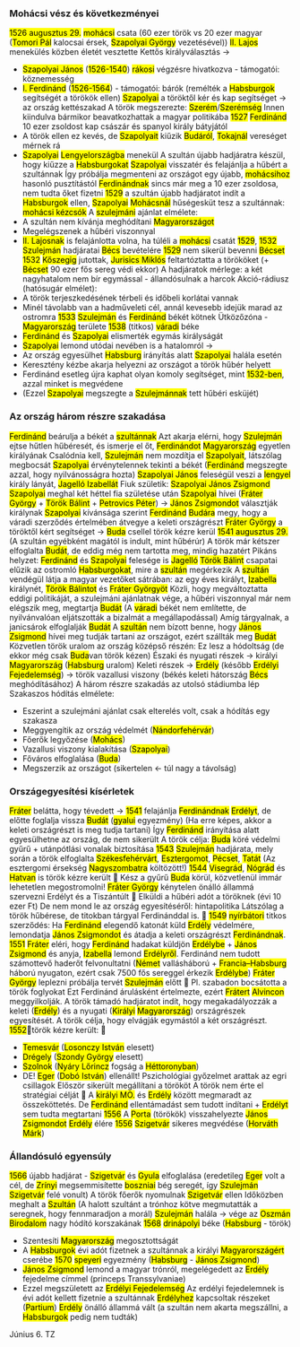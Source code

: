 ### Mohácsi vész és következményei
<mark class="hltr-orange">1526 augusztus 29.</mark> <mark class="hltr-green">mohácsi</mark> csata (60 ezer török vs 20 ezer magyar (<mark class="hltr-cyan">Tomori Pál</mark> kalocsai érsek, <mark class="hltr-cyan">Szapolyai György</mark> vezetésével))
<mark class="hltr-cyan">II. Lajos</mark> menekülés közben életét vesztette
Kettős királyválasztás → 
- <mark class="hltr-cyan">Szapolyai János</mark> (<mark class="hltr-orange">1526-1540</mark>) <mark class="hltr-green">rákosi</mark> végzésre hivatkozva - támogatói: köznemesség
- <mark class="hltr-cyan">I. Ferdinánd</mark> (<mark class="hltr-orange">1526-1564</mark>) - támogatói: bárók (remélték a <mark class="hltr-cyan">Habsburgok</mark> segítségét a törökök ellen)
<mark class="hltr-cyan">Szapolyai</mark> a töröktől kér és kap segítséget → az ország kettészakad
A török megszerezte: <mark class="hltr-green">Szerém</mark>/<mark class="hltr-green">Szerémség</mark>
Innen kiindulva bármikor beavatkozhattak a magyar politikába
<mark class="hltr-orange">1527</mark> <mark class="hltr-cyan">Ferdinánd</mark> 10 ezer zsoldost kap császár és spanyol király bátyjától
- A török ellen ez kevés, de <mark class="hltr-cyan">Szapolyait</mark> kiűzik <mark class="hltr-green">Budáról</mark>, <mark class="hltr-green">Tokajnál</mark> vereséget mérnek rá
- <mark class="hltr-cyan">Szapolyai</mark> <mark class="hltr-green">Lengyelországba</mark> menekül
A szultán újabb hadjáratra készül, hogy kiűzze a <mark class="hltr-cyan">Habsburgokat</mark>
<mark class="hltr-cyan">Szapolyai</mark> visszatér és felajánlja a hűbért a szultánnak
Így próbálja megmenteni az országot egy újabb, <mark class="hltr-green">mohácsihoz</mark> hasonló pusztítástól
<mark class="hltr-cyan">Ferdinándnak</mark> sincs már meg a 10 ezer zsoldosa, nem tudta őket fizetni
<mark class="hltr-orange">1529</mark> a szultán újabb hadjáratot indít a <mark class="hltr-cyan">Habsburgok</mark> ellen, <mark class="hltr-cyan">Szapolyai</mark> <mark class="hltr-green">Mohácsnál</mark> hűségesküt tesz a szultánnak: <mark class="hltr-purple">mohácsi kézcsók</mark>
A <mark class="hltr-cyan">szulejmáni</mark> ajánlat elmélete:
- A szultán nem kívánja meghódítani <mark class="hltr-green">Magyarországot</mark>
- Megelégszenek a hűbéri viszonnyal
- <mark class="hltr-cyan">II. Lajosnak</mark> is felajánlotta volna, ha túléli a <mark class="hltr-green">mohácsi</mark> csatát
<mark class="hltr-orange">1529</mark>, <mark class="hltr-orange">1532</mark> <mark class="hltr-cyan">Szulejmán</mark> hadjáratai <mark class="hltr-green">Bécs</mark> bevételére
<mark class="hltr-orange">1529</mark> nem sikerül bevenni <mark class="hltr-green">Bécset</mark>
<mark class="hltr-orange">1532</mark> <mark class="hltr-green">Kőszegig</mark> jutottak, <mark class="hltr-cyan">Jurisics Miklós</mark> feltartóztatta a törököket (+ <mark class="hltr-green">Bécset</mark> 90 ezer fős sereg védi ekkor)
A hadjáratok mérlege: a két nagyhatalom nem bír egymással - állandósulnak a harcok
Akció-rádiusz (hatósugár elmélet):
- A török terjeszkedésének térbeli és időbeli korlátai vannak
- Minél távolabb van a hadműveleti cél, annál kevesebb idejük marad az ostromra
<mark class="hltr-orange">1533</mark> <mark class="hltr-cyan">Szulejmán</mark> és <mark class="hltr-cyan">Ferdinánd</mark> békét kötnek
Ütközőzóna - <mark class="hltr-green">Magyarország</mark> területe
<mark class="hltr-orange">1538</mark> (titkos) <mark class="hltr-green">váradi</mark> béke
- <mark class="hltr-cyan">Ferdinánd</mark> és <mark class="hltr-cyan">Szapolyai</mark> elismerték egymás királyságát
- <mark class="hltr-cyan">Szapolyai</mark> lemond utódai nevében is a hatalomról →
- Az ország egyesülhet <mark class="hltr-cyan">Habsburg</mark> irányítás alatt <mark class="hltr-cyan">Szapolyai</mark> halála esetén
- Keresztény kézbe akarja helyezni az országot a török hűbér helyett
- Ferdinánd esetleg újra kaphat olyan komoly segítséget, mint <mark class="hltr-orange">1532-ben</mark>, azzal minket is megvédene
- (Ezzel <mark class="hltr-cyan">Szapolyai</mark> megszegte a <mark class="hltr-cyan">Szulejmánnak</mark> tett hűbéri esküjét)

### Az ország három részre szakadása
<mark class="hltr-cyan">Ferdinánd</mark> beárulja a békét a <mark class="hltr-cyan">szultánnak</mark>
Azt akarja elérni, hogy <mark class="hltr-cyan">Szulejmán</mark> ejtse hűtlen hűbéresét, és ismerje el őt, <mark class="hltr-cyan">Ferdinándot</mark> <mark class="hltr-green">Magyarország</mark> egyetlen királyának
Csalódnia kell, <mark class="hltr-cyan">Szulejmán</mark> nem mozdítja el <mark class="hltr-cyan">Szapolyait</mark>, látszólag megbocsát
<mark class="hltr-cyan">Szapolyai</mark> érvénytelennek tekinti a békét (<mark class="hltr-cyan">Ferdinánd</mark> megszegte azzal, hogy nyilvánosságra hozta)
<mark class="hltr-cyan">Szapolyai János</mark> feleségül veszi a <mark class="hltr-green">lengyel</mark> király lányát, <mark class="hltr-cyan">Jagelló Izabellát</mark>
Fiuk születik: <mark class="hltr-cyan">Szapolyai János Zsigmond</mark>
<mark class="hltr-cyan">Szapolyai</mark> meghal két héttel fia születése után
<mark class="hltr-cyan">Szapolyai</mark> hívei (<mark class="hltr-cyan">Fráter György</mark> + <mark class="hltr-cyan">Török Bálint</mark> + <mark class="hltr-cyan">Petrovics Péter</mark>) → <mark class="hltr-cyan">János Zsigmondot</mark> választják királynak <mark class="hltr-cyan">Szapolyai</mark> kívánsága szerint
<mark class="hltr-cyan">Ferdinánd</mark> <mark class="hltr-green">Budára</mark> megy, hogy a váradi szerződés értelmében átvegye a keleti országrészt
<mark class="hltr-cyan">Fráter György</mark> a töröktől kért segítséget → <mark class="hltr-green">Buda</mark> csellel török kézre kerül <mark class="hltr-orange">1541 augusztus 29.</mark>
(A szultán egyébként magától is indult, mint hűbérúr)
A török már kétszer elfoglalta <mark class="hltr-green">Budát</mark>, de eddig még nem tartotta meg, mindig hazatért
Pikáns helyzet: <mark class="hltr-cyan">Ferdinánd</mark> és <mark class="hltr-cyan">Szapolyai</mark> felesége is <mark class="hltr-cyan">Jagelló</mark>
<mark class="hltr-cyan">Török Bálint</mark> csapatai elűzik az ostromló <mark class="hltr-cyan">Habsburgokat</mark>, mire a <mark class="hltr-cyan">szultán</mark> megérkezik
A <mark class="hltr-cyan">szultán</mark> vendégül látja a magyar vezetőket sátrában: az egy éves királyt, <mark class="hltr-cyan">Izabella</mark> királynét, <mark class="hltr-cyan">Török Bálintot</mark> és <mark class="hltr-cyan">Fráter Györgyöt</mark>
Közli, hogy megváltoztatta eddigi politikáját, a szulejmáni ajánlatnak vége, a hűbéri viszonnyal már nem elégszik meg, megtartja <mark class="hltr-green">Budát</mark>
(A <mark class="hltr-green">váradi</mark> békét nem említette, de nyilvánvalóan eljátszották a bizalmát a megállapodással)
Amíg tárgyalnak, a janicsárok elfoglalják <mark class="hltr-green">Budát</mark>
A <mark class="hltr-cyan">szultán</mark> nem bízott benne, hogy <mark class="hltr-cyan">János Zsigmond</mark> hívei meg tudják tartani az országot, ezért szállták meg <mark class="hltr-green">Budát</mark>
Közvetlen török uralom az ország középső részén: Ez lesz a hódoltság (de ekkor még csak <mark class="hltr-green">Buda</mark>van török kézen)
Északi és nyugati részek → királyi <mark class="hltr-green">Magyarország</mark> (<mark class="hltr-cyan">Habsburg</mark> uralom)
Keleti részek → <mark class="hltr-green">Erdély</mark> (később <mark class="hltr-green">Erdélyi Fejedelemség</mark>) → török vazallusi viszony (békés keleti hátország <mark class="hltr-green">Bécs</mark> meghódításához)
A három részre szakadás az utolsó stádiumba lép
Szakaszos hódítás elmélete:
- Eszerint a szulejmáni ajánlat csak elterelés volt, csak a hódítás egy szakasza
- Meggyengítik az ország védelmét (<mark class="hltr-green">Nándorfehérvár</mark>)
- Főerők legyőzése (<mark class="hltr-green">Mohács</mark>)
- Vazallusi viszony kialakítása (<mark class="hltr-cyan">Szapolyai</mark>)
- Főváros elfoglalása (<mark class="hltr-green">Buda</mark>)
- Megszerzik az országot (sikertelen ← túl nagy a távolság)

### Országegyesítési kísérletek
<mark class="hltr-cyan">Fráter</mark> belátta, hogy tévedett → 
<mark class="hltr-orange">1541</mark> felajánlja <mark class="hltr-cyan">Ferdinándnak</mark> <mark class="hltr-green">Erdélyt</mark>, de előtte foglalja vissza <mark class="hltr-green">Budát</mark> (<mark class="hltr-green">gyalui</mark> egyezmény)
(Ha erre képes, akkor a keleti országrészt is meg tudja tartani)
Így <mark class="hltr-cyan">Ferdinánd</mark> irányítása alatt egyesülhetne az ország, de nem sikerült
A török célja: <mark class="hltr-green">Buda</mark> köré védelmi gyűrű + utánpótlási vonalak biztosítása
<mark class="hltr-orange">1543</mark> <mark class="hltr-cyan">Szulejmán</mark> hadjárata, mely során a török elfoglalta <mark class="hltr-green">Székesfehérvárt</mark>, <mark class="hltr-green">Esztergomot</mark>, <mark class="hltr-green">Pécset</mark>, <mark class="hltr-green">Tatát</mark>
(Az esztergomi érsekség <mark class="hltr-green">Nagyszombatra</mark> költözött!)
<mark class="hltr-orange">1544</mark> <mark class="hltr-green">Visegrád</mark>, <mark class="hltr-green">Nógrád</mark> és <mark class="hltr-green">Hatvan</mark> is török kézre került 
Kész a gyűrű <mark class="hltr-green">Buda</mark> körül, közvetlenül immár lehetetlen megostromolni!
<mark class="hltr-cyan">Fráter György</mark> kénytelen önálló állammá szervezni Erdélyt és a Tiszántúlt 
Elküldi a hűbéri adót a töröknek (évi 10 ezer Ft)
De nem mond le az ország egyesítéséről: hintapolitika
Látszólag a török hűbérese, de titokban tárgyal Ferdinánddal is. 
<mark class="hltr-orange">1549</mark> <mark class="hltr-green">nyírbátori</mark> titkos szerződés: Ha <mark class="hltr-cyan">Ferdinánd</mark> elegendő katonát küld <mark class="hltr-green">Erdély</mark> védelmére, lemondatja <mark class="hltr-cyan">János Zsigmondot</mark> és átadja a keleti országrészt <mark class="hltr-cyan">Ferdinándnak</mark>.
<mark class="hltr-orange">1551</mark> <mark class="hltr-cyan">Fráter</mark> eléri, hogy <mark class="hltr-cyan">Ferdinánd</mark> hadakat küldjön <mark class="hltr-green">Erdélybe</mark> + <mark class="hltr-cyan">János Zsigmond</mark> és anyja, <mark class="hltr-cyan">Izabella</mark> lemond <mark class="hltr-green">Erdélyről</mark>.
Ferdinánd nem tudott számottevő haderőt felvonultatni (<mark class="hltr-green">Német</mark> vallásháború + <mark class="hltr-green">Francia–Habsburg</mark> háború nyugaton, ezért csak 7500 fős sereggel érkezik <mark class="hltr-green">Erdélybe</mark>)
<mark class="hltr-cyan">Fráter György</mark> leplezni próbálja tervét <mark class="hltr-green">Szulejmán</mark> előtt 
Pl. szabadon bocsátotta a török foglyokat
Ezt Ferdinánd árulásként értelmezte, ezért <mark class="hltr-cyan">Frátert</mark> <mark class="hltr-green">Alvincon</mark> meggyilkolják.
A török támadó hadjáratot indít, hogy megakadályozzák a keleti (<mark class="hltr-green">Erdély</mark>) és a nyugati (<mark class="hltr-green">Királyi</mark> <mark class="hltr-green">Magyarország</mark>) országrészek egyesítését.
A török célja, hogy elvágják egymástól a két országrészt.
<mark class="hltr-orange">1552</mark>török kézre került: 
- <mark class="hltr-green">Temesvár</mark> (<mark class="hltr-cyan">Losonczy István</mark> elesett)
- <mark class="hltr-green">Drégely</mark> (<mark class="hltr-cyan">Szondy György</mark> elesett)
- <mark class="hltr-green">Szolnok</mark> (<mark class="hltr-cyan">Nyáry Lőrincz</mark> fogság a <mark class="hltr-green">Héttoronyban</mark>)
- DE! <mark class="hltr-green">Eger</mark> (<mark class="hltr-cyan">Dobó István</mark>) ellenállt!
Pszichológiai győzelmet arattak az egri csillagok
Először sikerült megállítani a törököt
A török nem érte el stratégiai célját 
A <mark class="hltr-green">királyi MO.</mark> és <mark class="hltr-green">Erdély</mark> között megmaradt az összeköttetés.
De <mark class="hltr-cyan">Ferdinánd</mark> ellentámadást sem tudott indítani + <mark class="hltr-green">Erdélyt</mark> sem tudta megtartani
<mark class="hltr-orange">1556</mark> A <mark class="hltr-cyan">Porta</mark> (törökök) visszahelyezte <mark class="hltr-cyan">János Zsigmondot</mark> <mark class="hltr-green">Erdély</mark> élére
<mark class="hltr-orange">1556</mark> <mark class="hltr-green">Szigetvár</mark> sikeres megvédése (<mark class="hltr-cyan">Horváth Márk</mark>)

### Állandósuló egyensúly
<mark class="hltr-orange">1566</mark> újabb hadjárat - <mark class="hltr-green">Szigetvár</mark> és <mark class="hltr-green">Gyula</mark> elfoglalása (eredetileg <mark class="hltr-green">Eger</mark> volt a cél, de <mark class="hltr-cyan">Zrínyi</mark> megsemmisítette <mark class="hltr-green">boszniai</mark> bég seregét, így <mark class="hltr-cyan">Szulejmán</mark> <mark class="hltr-green">Szigetvár</mark> felé vonult)
A török főerők nyomulnak <mark class="hltr-green">Szigetvár</mark> ellen
Időközben meghalt a <mark class="hltr-cyan">Szultán</mark> (A halott szultánt a trónhoz kötve megmutatták a seregnek, hogy fennmaradjon a morál)
<mark class="hltr-cyan">Szulejmán</mark> halála → vége az <mark class="hltr-green">Oszmán Birodalom</mark> nagy hódító korszakának
<mark class="hltr-orange">1568</mark> <mark class="hltr-green">drinápolyi</mark> béke (<mark class="hltr-cyan">Habsburg</mark> - török)
- Szentesíti <mark class="hltr-green">Magyarország</mark> megosztottságát
- A <mark class="hltr-cyan">Habsburgok</mark> évi adót fizetnek a szultánnak a királyi <mark class="hltr-green">Magyarországért</mark> cserébe
<mark class="hltr-orange">1570</mark> <mark class="hltr-green">speyeri</mark> egyezmény (<mark class="hltr-cyan">Habsburg</mark> - <mark class="hltr-cyan">János Zsigmond</mark>)
- <mark class="hltr-cyan">János Zsigmond</mark> lemond a magyar trónról, megelégedett az <mark class="hltr-green">Erdély</mark> fejedelme címmel (princeps Transsylvaniae)
- Ezzel megszületett az <mark class="hltr-green">Erdélyi Fejedelemség</mark>
Az erdélyi fejedelemnek is évi adót kellett fizetnie a szultánnak
<mark class="hltr-green">Erdélyhez</mark> kapcsoltak részeket (<mark class="hltr-green">Partium</mark>)
<mark class="hltr-green">Erdély</mark> önálló állammá vált (a szultán nem akarta megszállni, a <mark class="hltr-cyan">Habsburgok</mark> pedig nem tudták)

Június 6. TZ